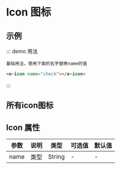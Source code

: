 
<script>
  export default{

    data(){
      return {
      }
    },
    methods: {
      
    }
  }
</script>

<style scoped>
  .icons{
    overflow: hidden;
    margin-top: 40px;
  }
  .item{
    float: left;
    width: 140px;
    padding-bottom: 50px;
  }
  .icon, .msg{
    text-align: center;
  }

</style>

# Icon 图标


## 示例

::: demo 用法

```desc
基础用法，使用下面的名字替换name的值
```

```html
<e-icon name="check"></e-icon>
```
:::

## 所有icon图标

<template>
  <div class="icons">
<div class="item"><div class="icon"><e-icon name="step-forward"></e-icon></div><div class="msg">step-forward</div></div>
<div class="item"><div class="icon"><e-icon name="step-backward"></e-icon></div><div class="msg">step-backward</div></div>
<div class="item"><div class="icon"><e-icon name="forward"></e-icon></div><div class="msg">forward</div></div>
<div class="item"><div class="icon"><e-icon name="backward"></e-icon></div><div class="msg">backward</div></div>
<div class="item"><div class="icon"><e-icon name="caret-right"></e-icon></div><div class="msg">caret-right</div></div>
<div class="item"><div class="icon"><e-icon name="caret-left"></e-icon></div><div class="msg">caret-left</div></div>
<div class="item"><div class="icon"><e-icon name="caret-down"></e-icon></div><div class="msg">caret-down</div></div>
<div class="item"><div class="icon"><e-icon name="caret-up"></e-icon></div><div class="msg">caret-up</div></div>
<div class="item"><div class="icon"><e-icon name="right-circle"></e-icon></div><div class="msg">right-circle</div></div>
<div class="item"><div class="icon"><e-icon name="circle-right"></e-icon></div><div class="msg">circle-right</div></div>
<div class="item"><div class="icon"><e-icon name="caret-circle-right"></e-icon></div><div class="msg">caret-circle-right</div></div>
<div class="item"><div class="icon"><e-icon name="left-circle"></e-icon></div><div class="msg">left-circle</div></div>
<div class="item"><div class="icon"><e-icon name="circle-left"></e-icon></div><div class="msg">circle-left</div></div>
<div class="item"><div class="icon"><e-icon name="caret-circle-left"></e-icon></div><div class="msg">caret-circle-left</div></div>
<div class="item"><div class="icon"><e-icon name="up-circle"></e-icon></div><div class="msg">up-circle</div></div>
<div class="item"><div class="icon"><e-icon name="circle-up"></e-icon></div><div class="msg">circle-up</div></div>
<div class="item"><div class="icon"><e-icon name="caret-circle-up"></e-icon></div><div class="msg">caret-circle-up</div></div>
<div class="item"><div class="icon"><e-icon name="down-circle"></e-icon></div><div class="msg">down-circle</div></div>
<div class="item"><div class="icon"><e-icon name="circle-down"></e-icon></div><div class="msg">circle-down</div></div>
<div class="item"><div class="icon"><e-icon name="caret-circle-down"></e-icon></div><div class="msg">caret-circle-down</div></div>
<div class="item"><div class="icon"><e-icon name="right-circle-o"></e-icon></div><div class="msg">right-circle-o</div></div>
<div class="item"><div class="icon"><e-icon name="circle-o-right"></e-icon></div><div class="msg">circle-o-right</div></div>
<div class="item"><div class="icon"><e-icon name="caret-circle-o-right"></e-icon></div><div class="msg">caret-circle-o-right</div></div>
<div class="item"><div class="icon"><e-icon name="left-circle-o"></e-icon></div><div class="msg">left-circle-o</div></div>
<div class="item"><div class="icon"><e-icon name="circle-o-left"></e-icon></div><div class="msg">circle-o-left</div></div>
<div class="item"><div class="icon"><e-icon name="caret-circle-o-left"></e-icon></div><div class="msg">caret-circle-o-left</div></div>
<div class="item"><div class="icon"><e-icon name="up-circle-o"></e-icon></div><div class="msg">up-circle-o</div></div>
<div class="item"><div class="icon"><e-icon name="circle-o-up"></e-icon></div><div class="msg">circle-o-up</div></div>
<div class="item"><div class="icon"><e-icon name="caret-circle-o-up"></e-icon></div><div class="msg">caret-circle-o-up</div></div>
<div class="item"><div class="icon"><e-icon name="down-circle-o"></e-icon></div><div class="msg">down-circle-o</div></div>
<div class="item"><div class="icon"><e-icon name="circle-o-down"></e-icon></div><div class="msg">circle-o-down</div></div>
<div class="item"><div class="icon"><e-icon name="caret-circle-o-down"></e-icon></div><div class="msg">caret-circle-o-down</div></div>
<div class="item"><div class="icon"><e-icon name="verticle-left"></e-icon></div><div class="msg">verticle-left</div></div>
<div class="item"><div class="icon"><e-icon name="verticle-right"></e-icon></div><div class="msg">verticle-right</div></div>
<div class="item"><div class="icon"><e-icon name="rollback"></e-icon></div><div class="msg">rollback</div></div>
<div class="item"><div class="icon"><e-icon name="retweet"></e-icon></div><div class="msg">retweet</div></div>
<div class="item"><div class="icon"><e-icon name="shrink"></e-icon></div><div class="msg">shrink</div></div>
<div class="item"><div class="icon"><e-icon name="arrows-alt"></e-icon></div><div class="msg">arrows-alt</div></div>
<div class="item"><div class="icon"><e-icon name="arrow-salt"></e-icon></div><div class="msg">arrow-salt</div></div>
<div class="item"><div class="icon"><e-icon name="reload"></e-icon></div><div class="msg">reload</div></div>
<div class="item"><div class="icon"><e-icon name="double-right"></e-icon></div><div class="msg">double-right</div></div>
<div class="item"><div class="icon"><e-icon name="double-left"></e-icon></div><div class="msg">double-left</div></div>
<div class="item"><div class="icon"><e-icon name="arrow-down"></e-icon></div><div class="msg">arrow-down</div></div>
<div class="item"><div class="icon"><e-icon name="arrow-up"></e-icon></div><div class="msg">arrow-up</div></div>
<div class="item"><div class="icon"><e-icon name="arrow-right"></e-icon></div><div class="msg">arrow-right</div></div>
<div class="item"><div class="icon"><e-icon name="arrow-left"></e-icon></div><div class="msg">arrow-left</div></div>
<div class="item"><div class="icon"><e-icon name="down"></e-icon></div><div class="msg">down</div></div>
<div class="item"><div class="icon"><e-icon name="up"></e-icon></div><div class="msg">up</div></div>
<div class="item"><div class="icon"><e-icon name="right"></e-icon></div><div class="msg">right</div></div>
<div class="item"><div class="icon"><e-icon name="left"></e-icon></div><div class="msg">left</div></div>
<div class="item"><div class="icon"><e-icon name="minus-square-o"></e-icon></div><div class="msg">minus-square-o</div></div>
<div class="item"><div class="icon"><e-icon name="minus-circle"></e-icon></div><div class="msg">minus-circle</div></div>
<div class="item"><div class="icon"><e-icon name="minus-circle-o"></e-icon></div><div class="msg">minus-circle-o</div></div>
<div class="item"><div class="icon"><e-icon name="minus"></e-icon></div><div class="msg">minus</div></div>
<div class="item"><div class="icon"><e-icon name="plus-circle-o"></e-icon></div><div class="msg">plus-circle-o</div></div>
<div class="item"><div class="icon"><e-icon name="plus-circle"></e-icon></div><div class="msg">plus-circle</div></div>
<div class="item"><div class="icon"><e-icon name="plus"></e-icon></div><div class="msg">plus</div></div>
<div class="item"><div class="icon"><e-icon name="info-circle"></e-icon></div><div class="msg">info-circle</div></div>
<div class="item"><div class="icon"><e-icon name="info-circle-o"></e-icon></div><div class="msg">info-circle-o</div></div>
<div class="item"><div class="icon"><e-icon name="info"></e-icon></div><div class="msg">info</div></div>
<div class="item"><div class="icon"><e-icon name="exclamation"></e-icon></div><div class="msg">exclamation</div></div>
<div class="item"><div class="icon"><e-icon name="exclamation-circle"></e-icon></div><div class="msg">exclamation-circle</div></div>
<div class="item"><div class="icon"><e-icon name="exclamation-circle-o"></e-icon></div><div class="msg">exclamation-circle-o</div></div>
<div class="item"><div class="icon"><e-icon name="close-circle"></e-icon></div><div class="msg">close-circle</div></div>
<div class="item"><div class="icon"><e-icon name="cross-circle"></e-icon></div><div class="msg">cross-circle</div></div>
<div class="item"><div class="icon"><e-icon name="close-circle-o"></e-icon></div><div class="msg">close-circle-o</div></div>
<div class="item"><div class="icon"><e-icon name="cross-circle-o"></e-icon></div><div class="msg">cross-circle-o</div></div>
<div class="item"><div class="icon"><e-icon name="check-circle"></e-icon></div><div class="msg">check-circle</div></div>
<div class="item"><div class="icon"><e-icon name="check-circle-o"></e-icon></div><div class="msg">check-circle-o</div></div>
<div class="item"><div class="icon"><e-icon name="check"></e-icon></div><div class="msg">check</div></div>
<div class="item"><div class="icon"><e-icon name="close"></e-icon></div><div class="msg">close</div></div>
<div class="item"><div class="icon"><e-icon name="cross"></e-icon></div><div class="msg">cross</div></div>
<div class="item"><div class="icon"><e-icon name="customer-service"></e-icon></div><div class="msg">customer-service</div></div>
<div class="item"><div class="icon"><e-icon name="customerservice"></e-icon></div><div class="msg">customerservice</div></div>
<div class="item"><div class="icon"><e-icon name="credit-card"></e-icon></div><div class="msg">credit-card</div></div>
<div class="item"><div class="icon"><e-icon name="code-o"></e-icon></div><div class="msg">code-o</div></div>
<div class="item"><div class="icon"><e-icon name="book"></e-icon></div><div class="msg">book</div></div>
<div class="item"><div class="icon"><e-icon name="bar-chart"></e-icon></div><div class="msg">bar-chart</div></div>
<div class="item"><div class="icon"><e-icon name="bars"></e-icon></div><div class="msg">bars</div></div>
<div class="item"><div class="icon"><e-icon name="question"></e-icon></div><div class="msg">question</div></div>
<div class="item"><div class="icon"><e-icon name="question-circle"></e-icon></div><div class="msg">question-circle</div></div>
<div class="item"><div class="icon"><e-icon name="question-circle-o"></e-icon></div><div class="msg">question-circle-o</div></div>
<div class="item"><div class="icon"><e-icon name="pause"></e-icon></div><div class="msg">pause</div></div>
<div class="item"><div class="icon"><e-icon name="pause-circle"></e-icon></div><div class="msg">pause-circle</div></div>
<div class="item"><div class="icon"><e-icon name="pause-circle-o"></e-icon></div><div class="msg">pause-circle-o</div></div>
<div class="item"><div class="icon"><e-icon name="clock-circle"></e-icon></div><div class="msg">clock-circle</div></div>
<div class="item"><div class="icon"><e-icon name="clock-circle-o"></e-icon></div><div class="msg">clock-circle-o</div></div>
<div class="item"><div class="icon"><e-icon name="swap"></e-icon></div><div class="msg">swap</div></div>
<div class="item"><div class="icon"><e-icon name="swap-left"></e-icon></div><div class="msg">swap-left</div></div>
<div class="item"><div class="icon"><e-icon name="swap-right"></e-icon></div><div class="msg">swap-right</div></div>
<div class="item"><div class="icon"><e-icon name="plus-square-o"></e-icon></div><div class="msg">plus-square-o</div></div>
<div class="item"><div class="icon"><e-icon name="frown"></e-icon></div><div class="msg">frown</div></div>
<div class="item"><div class="icon"><e-icon name="frown-circle"></e-icon></div><div class="msg">frown-circle</div></div>
<div class="item"><div class="icon"><e-icon name="ellipsis"></e-icon></div><div class="msg">ellipsis</div></div>
<div class="item"><div class="icon"><e-icon name="copy"></e-icon></div><div class="msg">copy</div></div>
<div class="item"><div class="icon"><e-icon name="menu-fold"></e-icon></div><div class="msg">menu-fold</div></div>
<div class="item"><div class="icon"><e-icon name="mail"></e-icon></div><div class="msg">mail</div></div>
<div class="item"><div class="icon"><e-icon name="logout"></e-icon></div><div class="msg">logout</div></div>
<div class="item"><div class="icon"><e-icon name="link"></e-icon></div><div class="msg">link</div></div>
<div class="item"><div class="icon"><e-icon name="area-chart"></e-icon></div><div class="msg">area-chart</div></div>
<div class="item"><div class="icon"><e-icon name="line-chart"></e-icon></div><div class="msg">line-chart</div></div>
<div class="item"><div class="icon"><e-icon name="home"></e-icon></div><div class="msg">home</div></div>
<div class="item"><div class="icon"><e-icon name="laptop"></e-icon></div><div class="msg">laptop</div></div>
<div class="item"><div class="icon"><e-icon name="star"></e-icon></div><div class="msg">star</div></div>
<div class="item"><div class="icon"><e-icon name="star-o"></e-icon></div><div class="msg">star-o</div></div>
<div class="item"><div class="icon"><e-icon name="folder"></e-icon></div><div class="msg">folder</div></div>
<div class="item"><div class="icon"><e-icon name="filter"></e-icon></div><div class="msg">filter</div></div>
<div class="item"><div class="icon"><e-icon name="file"></e-icon></div><div class="msg">file</div></div>
<div class="item"><div class="icon"><e-icon name="exception"></e-icon></div><div class="msg">exception</div></div>
<div class="item"><div class="icon"><e-icon name="meh"></e-icon></div><div class="msg">meh</div></div>
<div class="item"><div class="icon"><e-icon name="meh-circle"></e-icon></div><div class="msg">meh-circle</div></div>
<div class="item"><div class="icon"><e-icon name="meh-o"></e-icon></div><div class="msg">meh-o</div></div>
<div class="item"><div class="icon"><e-icon name="shopping-cart"></e-icon></div><div class="msg">shopping-cart</div></div>
<div class="item"><div class="icon"><e-icon name="save"></e-icon></div><div class="msg">save</div></div>
<div class="item"><div class="icon"><e-icon name="user"></e-icon></div><div class="msg">user</div></div>
<div class="item"><div class="icon"><e-icon name="video-camera"></e-icon></div><div class="msg">video-camera</div></div>
<div class="item"><div class="icon"><e-icon name="to-top"></e-icon></div><div class="msg">to-top</div></div>
<div class="item"><div class="icon"><e-icon name="team"></e-icon></div><div class="msg">team</div></div>
<div class="item"><div class="icon"><e-icon name="tablet"></e-icon></div><div class="msg">tablet</div></div>
<div class="item"><div class="icon"><e-icon name="solution"></e-icon></div><div class="msg">solution</div></div>
<div class="item"><div class="icon"><e-icon name="search"></e-icon></div><div class="msg">search</div></div>
<div class="item"><div class="icon"><e-icon name="share-alt"></e-icon></div><div class="msg">share-alt</div></div>
<div class="item"><div class="icon"><e-icon name="setting"></e-icon></div><div class="msg">setting</div></div>
<div class="item"><div class="icon"><e-icon name="poweroff"></e-icon></div><div class="msg">poweroff</div></div>
<div class="item"><div class="icon"><e-icon name="picture"></e-icon></div><div class="msg">picture</div></div>
<div class="item"><div class="icon"><e-icon name="phone"></e-icon></div><div class="msg">phone</div></div>
<div class="item"><div class="icon"><e-icon name="paper-clip"></e-icon></div><div class="msg">paper-clip</div></div>
<div class="item"><div class="icon"><e-icon name="notification"></e-icon></div><div class="msg">notification</div></div>
<div class="item"><div class="icon"><e-icon name="mobile"></e-icon></div><div class="msg">mobile</div></div>
<div class="item"><div class="icon"><e-icon name="menu-unfold"></e-icon></div><div class="msg">menu-unfold</div></div>
<div class="item"><div class="icon"><e-icon name="inbox"></e-icon></div><div class="msg">inbox</div></div>
<div class="item"><div class="icon"><e-icon name="lock"></e-icon></div><div class="msg">lock</div></div>
<div class="item"><div class="icon"><e-icon name="qrcode"></e-icon></div><div class="msg">qrcode</div></div>
<div class="item"><div class="icon"><e-icon name="play-circle"></e-icon></div><div class="msg">play-circle</div></div>
<div class="item"><div class="icon"><e-icon name="play-circle-o"></e-icon></div><div class="msg">play-circle-o</div></div>
<div class="item"><div class="icon"><e-icon name="tag"></e-icon></div><div class="msg">tag</div></div>
<div class="item"><div class="icon"><e-icon name="tag-o"></e-icon></div><div class="msg">tag-o</div></div>
<div class="item"><div class="icon"><e-icon name="tags"></e-icon></div><div class="msg">tags</div></div>
<div class="item"><div class="icon"><e-icon name="tags-o"></e-icon></div><div class="msg">tags-o</div></div>
<div class="item"><div class="icon"><e-icon name="cloud-o"></e-icon></div><div class="msg">cloud-o</div></div>
<div class="item"><div class="icon"><e-icon name="cloud"></e-icon></div><div class="msg">cloud</div></div>
<div class="item"><div class="icon"><e-icon name="cloud-upload"></e-icon></div><div class="msg">cloud-upload</div></div>
<div class="item"><div class="icon"><e-icon name="cloud-download"></e-icon></div><div class="msg">cloud-download</div></div>
<div class="item"><div class="icon"><e-icon name="cloud-download-o"></e-icon></div><div class="msg">cloud-download-o</div></div>
<div class="item"><div class="icon"><e-icon name="cloud-upload-o"></e-icon></div><div class="msg">cloud-upload-o</div></div>
<div class="item"><div class="icon"><e-icon name="environment"></e-icon></div><div class="msg">environment</div></div>
<div class="item"><div class="icon"><e-icon name="environment-o"></e-icon></div><div class="msg">environment-o</div></div>
<div class="item"><div class="icon"><e-icon name="eye"></e-icon></div><div class="msg">eye</div></div>
<div class="item"><div class="icon"><e-icon name="eye-o"></e-icon></div><div class="msg">eye-o</div></div>
<div class="item"><div class="icon"><e-icon name="camera"></e-icon></div><div class="msg">camera</div></div>
<div class="item"><div class="icon"><e-icon name="camera-o"></e-icon></div><div class="msg">camera-o</div></div>
<div class="item"><div class="icon"><e-icon name="windows"></e-icon></div><div class="msg">windows</div></div>
<div class="item"><div class="icon"><e-icon name="apple"></e-icon></div><div class="msg">apple</div></div>
<div class="item"><div class="icon"><e-icon name="apple-o"></e-icon></div><div class="msg">apple-o</div></div>
<div class="item"><div class="icon"><e-icon name="android"></e-icon></div><div class="msg">android</div></div>
<div class="item"><div class="icon"><e-icon name="android-o"></e-icon></div><div class="msg">android-o</div></div>
<div class="item"><div class="icon"><e-icon name="aliwangwang"></e-icon></div><div class="msg">aliwangwang</div></div>
<div class="item"><div class="icon"><e-icon name="aliwangwang-o"></e-icon></div><div class="msg">aliwangwang-o</div></div>
<div class="item"><div class="icon"><e-icon name="export"></e-icon></div><div class="msg">export</div></div>
<div class="item"><div class="icon"><e-icon name="edit"></e-icon></div><div class="msg">edit</div></div>
<div class="item"><div class="icon"><e-icon name="circle-down-o"></e-icon></div><div class="msg">circle-down-o</div></div>
<div class="item"><div class="icon"><e-icon name="circle-down"></e-icon></div><div class="msg">circle-down</div></div>
<div class="item"><div class="icon"><e-icon name="appstore-o"></e-icon></div><div class="msg">appstore-o</div></div>
<div class="item"><div class="icon"><e-icon name="appstore"></e-icon></div><div class="msg">appstore</div></div>
<div class="item"><div class="icon"><e-icon name="scan"></e-icon></div><div class="msg">scan</div></div>
<div class="item"><div class="icon"><e-icon name="file-text"></e-icon></div><div class="msg">file-text</div></div>
<div class="item"><div class="icon"><e-icon name="folder-open"></e-icon></div><div class="msg">folder-open</div></div>
<div class="item"><div class="icon"><e-icon name="hdd"></e-icon></div><div class="msg">hdd</div></div>
<div class="item"><div class="icon"><e-icon name="ie"></e-icon></div><div class="msg">ie</div></div>
<div class="item"><div class="icon"><e-icon name="file-jpg"></e-icon></div><div class="msg">file-jpg</div></div>
<div class="item"><div class="icon"><e-icon name="like"></e-icon></div><div class="msg">like</div></div>
<div class="item"><div class="icon"><e-icon name="like-o"></e-icon></div><div class="msg">like-o</div></div>
<div class="item"><div class="icon"><e-icon name="dislike"></e-icon></div><div class="msg">dislike</div></div>
<div class="item"><div class="icon"><e-icon name="dislike-o"></e-icon></div><div class="msg">dislike-o</div></div>
<div class="item"><div class="icon"><e-icon name="delete"></e-icon></div><div class="msg">delete</div></div>
<div class="item"><div class="icon"><e-icon name="enter"></e-icon></div><div class="msg">enter</div></div>
<div class="item"><div class="icon"><e-icon name="pushpin-o"></e-icon></div><div class="msg">pushpin-o</div></div>
<div class="item"><div class="icon"><e-icon name="pushpin"></e-icon></div><div class="msg">pushpin</div></div>
<div class="item"><div class="icon"><e-icon name="heart"></e-icon></div><div class="msg">heart</div></div>
<div class="item"><div class="icon"><e-icon name="heart-o"></e-icon></div><div class="msg">heart-o</div></div>
<div class="item"><div class="icon"><e-icon name="pay-circle"></e-icon></div><div class="msg">pay-circle</div></div>
<div class="item"><div class="icon"><e-icon name="pay-circle-o"></e-icon></div><div class="msg">pay-circle-o</div></div>
<div class="item"><div class="icon"><e-icon name="smile"></e-icon></div><div class="msg">smile</div></div>
<div class="item"><div class="icon"><e-icon name="smile-circle"></e-icon></div><div class="msg">smile-circle</div></div>
<div class="item"><div class="icon"><e-icon name="smile-o"></e-icon></div><div class="msg">smile-o</div></div>
<div class="item"><div class="icon"><e-icon name="frown-o"></e-icon></div><div class="msg">frown-o</div></div>
<div class="item"><div class="icon"><e-icon name="calculator"></e-icon></div><div class="msg">calculator</div></div>
<div class="item"><div class="icon"><e-icon name="message"></e-icon></div><div class="msg">message</div></div>
<div class="item"><div class="icon"><e-icon name="chrome"></e-icon></div><div class="msg">chrome</div></div>
<div class="item"><div class="icon"><e-icon name="github"></e-icon></div><div class="msg">github</div></div>
<div class="item"><div class="icon"><e-icon name="file-unknown"></e-icon></div><div class="msg">file-unknown</div></div>
<div class="item"><div class="icon"><e-icon name="file-excel"></e-icon></div><div class="msg">file-excel</div></div>
<div class="item"><div class="icon"><e-icon name="file-ppt"></e-icon></div><div class="msg">file-ppt</div></div>
<div class="item"><div class="icon"><e-icon name="file-word"></e-icon></div><div class="msg">file-word</div></div>
<div class="item"><div class="icon"><e-icon name="file-pdf"></e-icon></div><div class="msg">file-pdf</div></div>
<div class="item"><div class="icon"><e-icon name="desktop"></e-icon></div><div class="msg">desktop</div></div>
<div class="item"><div class="icon"><e-icon name="upload"></e-icon></div><div class="msg">upload</div></div>
<div class="item"><div class="icon"><e-icon name="download"></e-icon></div><div class="msg">download</div></div>
<div class="item"><div class="icon"><e-icon name="pie-chart"></e-icon></div><div class="msg">pie-chart</div></div>
<div class="item"><div class="icon"><e-icon name="unlock"></e-icon></div><div class="msg">unlock</div></div>
<div class="item"><div class="icon"><e-icon name="calendar"></e-icon></div><div class="msg">calendar</div></div>
<div class="item"><div class="icon"><e-icon name="windows-o"></e-icon></div><div class="msg">windows-o</div></div>
<div class="item"><div class="icon"><e-icon name="dot-chart"></e-icon></div><div class="msg">dot-chart</div></div>
<div class="item"><div class="icon"><e-icon name="bar-chart"></e-icon></div><div class="msg">bar-chart</div></div>
<div class="item"><div class="icon"><e-icon name="code"></e-icon></div><div class="msg">code</div></div>
<div class="item"><div class="icon"><e-icon name="api"></e-icon></div><div class="msg">api</div></div>
<div class="item"><div class="icon"><e-icon name="plus-square"></e-icon></div><div class="msg">plus-square</div></div>
<div class="item"><div class="icon"><e-icon name="minus-square"></e-icon></div><div class="msg">minus-square</div></div>
<div class="item"><div class="icon"><e-icon name="close-square"></e-icon></div><div class="msg">close-square</div></div>
<div class="item"><div class="icon"><e-icon name="close-square-o"></e-icon></div><div class="msg">close-square-o</div></div>
<div class="item"><div class="icon"><e-icon name="check-square"></e-icon></div><div class="msg">check-square</div></div>
<div class="item"><div class="icon"><e-icon name="check-square-o"></e-icon></div><div class="msg">check-square-o</div></div>
<div class="item"><div class="icon"><e-icon name="fast-backward"></e-icon></div><div class="msg">fast-backward</div></div>
<div class="item"><div class="icon"><e-icon name="fast-forward"></e-icon></div><div class="msg">fast-forward</div></div>
<div class="item"><div class="icon"><e-icon name="up-square"></e-icon></div><div class="msg">up-square</div></div>
<div class="item"><div class="icon"><e-icon name="down-square"></e-icon></div><div class="msg">down-square</div></div>
<div class="item"><div class="icon"><e-icon name="left-square"></e-icon></div><div class="msg">left-square</div></div>
<div class="item"><div class="icon"><e-icon name="right-square"></e-icon></div><div class="msg">right-square</div></div>
<div class="item"><div class="icon"><e-icon name="right-square-o"></e-icon></div><div class="msg">right-square-o</div></div>
<div class="item"><div class="icon"><e-icon name="left-square-o"></e-icon></div><div class="msg">left-square-o</div></div>
<div class="item"><div class="icon"><e-icon name="down-square-o"></e-icon></div><div class="msg">down-square-o</div></div>
<div class="item"><div class="icon"><e-icon name="up-square-o"></e-icon></div><div class="msg">up-square-o</div></div>
<div class="item"><div class="icon"><e-icon name="loading"></e-icon></div><div class="msg">loading</div></div>
<div class="item"><div class="icon"><e-icon name="loading-3-quarters"></e-icon></div><div class="msg">loading-3-quarters</div></div>
<div class="item"><div class="icon"><e-icon name="bulb"></e-icon></div><div class="msg">bulb</div></div>
<div class="item"><div class="icon"><e-icon name="select"></e-icon></div><div class="msg">select</div></div>
<div class="item"><div class="icon"><e-icon name="addfile"></e-icon></div><div class="msg">addfile</div></div>
<div class="item"><div class="icon"><e-icon name="file-add"></e-icon></div><div class="msg">file-add</div></div>
<div class="item"><div class="icon"><e-icon name="addfolder"></e-icon></div><div class="msg">addfolder</div></div>
<div class="item"><div class="icon"><e-icon name="folder-add"></e-icon></div><div class="msg">folder-add</div></div>
<div class="item"><div class="icon"><e-icon name="switcher"></e-icon></div><div class="msg">switcher</div></div>
<div class="item"><div class="icon"><e-icon name="rocket"></e-icon></div><div class="msg">rocket</div></div>
<div class="item"><div class="icon"><e-icon name="dingding"></e-icon></div><div class="msg">dingding</div></div>
<div class="item"><div class="icon"><e-icon name="dingding-o"></e-icon></div><div class="msg">dingding-o</div></div>
<div class="item"><div class="icon"><e-icon name="bell"></e-icon></div><div class="msg">bell</div></div>
<div class="item"><div class="icon"><e-icon name="disconnect"></e-icon></div><div class="msg">disconnect</div></div>
<div class="item"><div class="icon"><e-icon name="database"></e-icon></div><div class="msg">database</div></div>
<div class="item"><div class="icon"><e-icon name="compass"></e-icon></div><div class="msg">compass</div></div>
<div class="item"><div class="icon"><e-icon name="barcode"></e-icon></div><div class="msg">barcode</div></div>
<div class="item"><div class="icon"><e-icon name="hourglass"></e-icon></div><div class="msg">hourglass</div></div>
<div class="item"><div class="icon"><e-icon name="key"></e-icon></div><div class="msg">key</div></div>
<div class="item"><div class="icon"><e-icon name="flag"></e-icon></div><div class="msg">flag</div></div>
<div class="item"><div class="icon"><e-icon name="layout"></e-icon></div><div class="msg">layout</div></div>
<div class="item"><div class="icon"><e-icon name="login"></e-icon></div><div class="msg">login</div></div>
<div class="item"><div class="icon"><e-icon name="printer"></e-icon></div><div class="msg">printer</div></div>
<div class="item"><div class="icon"><e-icon name="sound"></e-icon></div><div class="msg">sound</div></div>
<div class="item"><div class="icon"><e-icon name="usb"></e-icon></div><div class="msg">usb</div></div>
<div class="item"><div class="icon"><e-icon name="skin"></e-icon></div><div class="msg">skin</div></div>
<div class="item"><div class="icon"><e-icon name="tool"></e-icon></div><div class="msg">tool</div></div>
<div class="item"><div class="icon"><e-icon name="sync"></e-icon></div><div class="msg">sync</div></div>
<div class="item"><div class="icon"><e-icon name="wifi"></e-icon></div><div class="msg">wifi</div></div>
<div class="item"><div class="icon"><e-icon name="car"></e-icon></div><div class="msg">car</div></div>
<div class="item"><div class="icon"><e-icon name="copyright"></e-icon></div><div class="msg">copyright</div></div>
<div class="item"><div class="icon"><e-icon name="schedule"></e-icon></div><div class="msg">schedule</div></div>
<div class="item"><div class="icon"><e-icon name="user-add"></e-icon></div><div class="msg">user-add</div></div>
<div class="item"><div class="icon"><e-icon name="user-delete"></e-icon></div><div class="msg">user-delete</div></div>
<div class="item"><div class="icon"><e-icon name="usergroup-add"></e-icon></div><div class="msg">usergroup-add</div></div>
<div class="item"><div class="icon"><e-icon name="usergroup-delete"></e-icon></div><div class="msg">usergroup-delete</div></div>
<div class="item"><div class="icon"><e-icon name="man"></e-icon></div><div class="msg">man</div></div>
<div class="item"><div class="icon"><e-icon name="woman"></e-icon></div><div class="msg">woman</div></div>
<div class="item"><div class="icon"><e-icon name="shop"></e-icon></div><div class="msg">shop</div></div>
<div class="item"><div class="icon"><e-icon name="gift"></e-icon></div><div class="msg">gift</div></div>
<div class="item"><div class="icon"><e-icon name="idcard"></e-icon></div><div class="msg">idcard</div></div>
<div class="item"><div class="icon"><e-icon name="medicine-box"></e-icon></div><div class="msg">medicine-box</div></div>
<div class="item"><div class="icon"><e-icon name="red-envelope"></e-icon></div><div class="msg">red-envelope</div></div>
<div class="item"><div class="icon"><e-icon name="coffee"></e-icon></div><div class="msg">coffee</div></div>
<div class="item"><div class="icon"><e-icon name="trademark"></e-icon></div><div class="msg">trademark</div></div>
<div class="item"><div class="icon"><e-icon name="safety"></e-icon></div><div class="msg">safety</div></div>
<div class="item"><div class="icon"><e-icon name="wallet"></e-icon></div><div class="msg">wallet</div></div>
<div class="item"><div class="icon"><e-icon name="bank"></e-icon></div><div class="msg">bank</div></div>
<div class="item"><div class="icon"><e-icon name="trophy"></e-icon></div><div class="msg">trophy</div></div>
<div class="item"><div class="icon"><e-icon name="contacts"></e-icon></div><div class="msg">contacts</div></div>
<div class="item"><div class="icon"><e-icon name="global"></e-icon></div><div class="msg">global</div></div>
<div class="item"><div class="icon"><e-icon name="shake"></e-icon></div><div class="msg">shake</div></div>
<div class="item"><div class="icon"><e-icon name="fork"></e-icon></div><div class="msg">fork</div></div>
  </div>
</template>



## Icon 属性

| 参数    | 说明  | 类型    | 可选值     | 默认值   |
|---------- |-------- |---------- |-------------  |-------- |
| name   | 类型 | String | - | - |
<!-- {table:.api-table} -->

